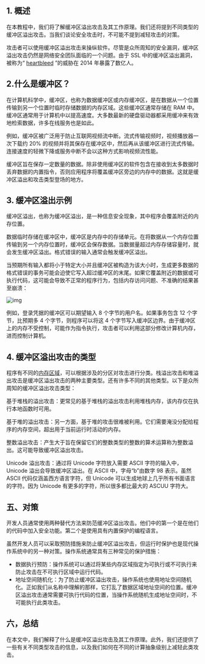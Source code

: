 ## 1. 概述

在本教程中，我们将了解缓冲区溢出攻击及其工作原理。我们还将提到不同类型的缓冲区溢出攻击。当我们谈论安全攻击时，不可能不提到减轻攻击的对策。

攻击者可以使用缓冲区溢出攻击来操纵软件。尽管是众所周知的安全漏洞，缓冲区溢出攻击仍然是网络安全团队面临的一个问题。由于 SSL 中的缓冲区溢出漏洞，被称为“ [heartbleed](https://en.wikipedia.org/wiki/Heartbleed) ”的威胁在 2014 年暴露了数亿人。

## 2.什么是缓冲区？

在计算机科学中，缓冲区，也称为数据缓冲区或内存缓冲区，是在数据从一个位置传输到另一个位置时临时存储数据的内存区域。这些缓冲区通常存储在 RAM 中。缓冲区通常用于计算机中以提高速度。大多数最新的硬盘驱动器都采用缓冲来有效地检索数据，许多在线服务也是如此。

例如，缓冲区被广泛用于防止互联网视频流中断。流式传输视频时，视频播放器一次下载约 20% 的视频并将其保存在缓冲区中，然后再从该缓冲区进行流式传输。连接速度的轻微下降或服务中断不会以这种方式影响视频流性能。

缓冲区旨在保存一定数量的数据。除非使用缓冲区的软件包含在接收到太多数据时丢弃数据的内置指令，否则应用程序将覆盖缓冲区旁边的内存中的数据。这就是缓冲区溢出和攻击类型登场的地方。

## 3. 缓冲区溢出示例

缓冲区溢出，也称为缓冲区溢出，是一种信息安全现象，其中程序会覆盖附近的内存位置。

数据临时存储在缓冲区中，缓冲区是内存中的存储单元。在将数据从一个内存位置传输到另一个内存位置时，缓冲区会保存数据。当数据量超过内存存储容量时，就会发生缓冲区溢出。格式错误的输入通常会触发缓冲区溢出。

当预期所有输入都将小于特定大小并且缓冲区被构造为该大小时，生成更多数据的格式错误的事务可能会迫使它写入超过缓冲区的末尾。如果它覆盖附近的数据或可执行代码，这可能会导致不正常的程序行为，包括内存访问问题、不准确的结果甚至崩溃：

![img](https://www.baeldung.com/wp-content/uploads/sites/4/2022/12/Blank-diagram-Page-29-1024x249.png)

例如，登录凭据的缓冲区可以期望输入 8 个字节的用户名。如果事务包含 12 个字节，比预期多 4 个字节，则程序可以将这 4 个字节写入缓冲区边界。由于缓冲区上的内存不受控制，可能作为指令执行，攻击者可以利用这部分修改计算机内存，进而控制计算机。

## 4. 缓冲区溢出攻击的类型

程序有不同的[内存区域](https://www.baeldung.com/cs/memory-allocation)，可以根据涉及的分区对攻击进行分类。栈溢出攻击和堆溢出攻击是缓冲区溢出攻击的两种主要类型。还有许多不同的其他类型。以下是众所周知的缓冲区溢出攻击类型：

基于堆栈的溢出攻击：更常见的基于堆栈的溢出攻击利用堆栈内存，该内存仅在执行本地函数时可用。

基于堆的溢出攻击：另一方面，基于堆的攻击很难被利用。它们需要淹没分配给程序的内存空间，超出用于当前运行时活动的内存。

整数溢出攻击：产生大于旨在保留它们的整数类型的整数的算术运算称为整数溢出。这可能导致缓冲区溢出攻击。

Unicode 溢出攻击：通过将 Unicode 字符放入需要 ASCII 字符的输入中，Unicode 溢出会导致缓冲区溢出。在 ASCII 中，字母“b”由数字 98 表示。虽然 ASCII 代码仅涵盖西方语言字符，但 Unicode 可以生成地球上几乎所有书面语言的字符。因为 Unicode 有更多的字符，所以很多都比最大的 ASCUU 字符大。

## 五、对策

开发人员通常使用两种替代方法来防范缓冲区溢出攻击。他们中的第一个是在他们的代码中加入安全功能。第二个是使用具有内置保护的编程语言。

虽然开发人员可以采取预防措施来防止缓冲区溢出攻击，但运行时保护也是现代操作系统中的另一种对策。操作系统通常具有三种常见的保护措施：

-   数据执行预防：操作系统可以通过将某些内存区域指定为可执行或不可执行来防止攻击在不可执行区域中运行代码。
-   地址空间随机化：为了防止缓冲区溢出攻击，操作系统也使用地址空间随机化。正如我们从名称中理解的那样，它打乱了数据区域地址空间的位置。缓冲区溢出攻击通常需要可执行代码的位置，当操作系统随机生成地址空间时，不可能执行此类攻击。

## 六，总结

在本文中，我们解释了什么是缓冲区溢出攻击及其工作原理。此外，我们还提供了一些有关不同类型攻击的信息，以及我们如何在不同的计算抽象级别上减轻此类攻击。